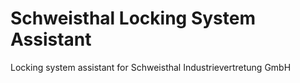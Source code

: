 # Schweisthal Locking System Assistant

Locking system assistant for Schweisthal Industrievertretung GmbH